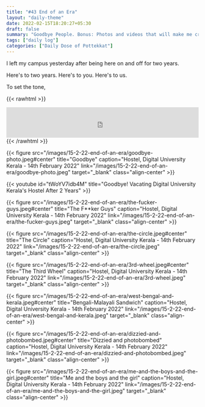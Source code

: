 ```yaml
---
title: "#43 End of an Era"
layout: "daily-theme"
date: 2022-02-15T18:20:27+05:30
draft: false
summary: "Goodbye People. Bonus: Photos and videos that will make me cry in a couple of days."
tags: ["daily log"]
categories: ["Daily Dose of Pottekkat"]
---
```


I left my campus yesterday after being here on and off for two years.

Here's to two years. Here's to you. Here's to us.

To set the tone,

{{< rawhtml >}}
<iframe src="https://open.spotify.com/embed/track/4KOWSd4xb8HzQBelJ4gsEL?utm_source=generator&theme=0" width="100%" height="80" frameBorder="0" allowfullscreen="" allow="autoplay; clipboard-write; encrypted-media; fullscreen; picture-in-picture"></iframe>
{{< /rawhtml >}}

{{< figure src="/images/15-2-22-end-of-an-era/goodbye-photo.jpeg#center" title="Goodbye" caption="Hostel, Digital University Kerala - 14th February 2022" link="/images/15-2-22-end-of-an-era/goodbye-photo.jpeg" target="_blank" class="align-center" >}}

{{< youtube id="tWoYV7idb4M" title="Goodbye! Vacating Digital University Kerala's Hostel After 2 Years" >}}

{{< figure src="/images/15-2-22-end-of-an-era/the-fucker-guys.jpeg#center" title="The F**ker Guys" caption="Hostel, Digital University Kerala - 14th February 2022" link="/images/15-2-22-end-of-an-era/the-fucker-guys.jpeg" target="_blank" class="align-center" >}}

{{< figure src="/images/15-2-22-end-of-an-era/the-circle.jpeg#center" title="The Circle" caption="Hostel, Digital University Kerala - 14th February 2022" link="/images/15-2-22-end-of-an-era/the-circle.jpeg" target="_blank" class="align-center" >}}

{{< figure src="/images/15-2-22-end-of-an-era/3rd-wheel.jpeg#center" title="The Third Wheel" caption="Hostel, Digital University Kerala - 14th February 2022" link="/images/15-2-22-end-of-an-era/3rd-wheel.jpeg" target="_blank" class="align-center" >}}

{{< figure src="/images/15-2-22-end-of-an-era/west-bengal-and-kerala.jpeg#center" title="Bengali-Malayali Sandwich" caption="Hostel, Digital University Kerala - 14th February 2022" link="/images/15-2-22-end-of-an-era/west-bengal-and-kerala.jpeg" target="_blank" class="align-center" >}}

{{< figure src="/images/15-2-22-end-of-an-era/dizzied-and-photobombed.jpeg#center" title="Dizzied and photobombed" caption="Hostel, Digital University Kerala - 14th February 2022" link="/images/15-2-22-end-of-an-era/dizzied-and-photobombed.jpeg" target="_blank" class="align-center" >}}

{{< figure src="/images/15-2-22-end-of-an-era/me-and-the-boys-and-the-girl.jpeg#center" title="Me and the boys and the girl" caption="Hostel, Digital University Kerala - 14th February 2022" link="/images/15-2-22-end-of-an-era/me-and-the-boys-and-the-girl.jpeg" target="_blank" class="align-center" >}}
